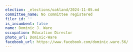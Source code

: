 ```yaml
---
election: _elections/oakland/2024-11-05.md
committee_name: No committee registered
filer_id: ''
is_incumbent: false
name: Dominic J. Ware
occupation: Education Director
photo_url: Dominic-Ware
facebook_url: https://www.facebook.com/dominic.ware.56/
---
```

